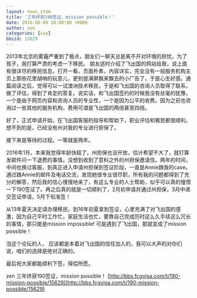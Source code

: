 ```yaml
---
layout: news_item
title: '三年终获190签证，mission possible！'
date: 2016-06-06 10:00:00 +0800
author: zen
categories: [say]
bbsid: 15629
---
```


2013年北京的雾霾严重到了极点，朋友们一聊天总是离不开对环境的担忧，为了孩子，我打算严肃的考虑一下移民。 朋友适时介绍了飞出国的网站给我，说上面有很详尽的移民信息。打开一看，页面朴素，内容详实，完全没有一般服务机构主页上那些花里胡哨的玩意儿，更别提满屏飘来飘去的小广告了，于是心生好感。通篇阅读之后，觉得可以一试澳洲技术移民，于是和飞出国的咨询人员取得了联系，做了评估，得到了肯定的答复。说实话，和飞出国签约的时候我没有丝毫的犹豫，一个是由于网页内容和咨询人员的专业性，一个是因为公平的收费。因为之前也咨询过一些其他的服务机构，费用可谓是飞出国的两倍甚至四倍。

好了，正式申请开始，在飞出国客服的指导和帮助下，职业评估和雅思都很顺利。想不到的是，已经没有州对我的专业进行担保了。

接下来是等待的过程。一等就是两年。

2016年1月，本来我觉得年龄快超了，州担保也没开放，估计希望不大了，就打算发邮件问一下退费的事情。没想到收到了意料之外的州担保邀请信。两年的时间，中间也换过客服，到真正进入申请州担保到签证阶段，一直是Annie跟我的case。通过跟Annie的邮件及电话交流，发现她很专业很尽职，所有我的问题都得到了充分的解答，然后我的信心慢慢地来了，有这么专业的人士帮助，似乎可以真的憧憬一下190签证了。再之后真的就是一切顺利了，2月初申请并通过州担保，3月中递交签证申请，5月下旬准签！

从13年夏天决定请办理移民，到16年初夏拿到签证，心里充满了对飞出国的感激，因为自己平时工作忙，家庭生活也忙，要靠自己完成历时这么久手续这么冗长的事情，那只能是mission impossible! 可是遇到了飞出国，那就变成了mission possible！

泡这个论坛的人， 应该都是本着对飞出国的信任加入的，我可以大声的对你们说，咱们的选择是绝对正确的。

最后祝大家都能顺利下签，得偿所愿。

zen 三年终获190签证，mission possible！ [http://bbs.fcgvisa.com/t/190-mission-possible/15629](http://bbs.fcgvisa.com/t/190-mission-possible/15629)